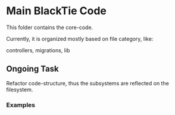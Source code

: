 # Main BlackTie Code

This folder contains the core-code.

Currently, it is organized mostly based on file category, like:

controllers, migrations, lib

## Ongoing Task 

Refactor code-structure, thus the subsystems are reflected on the filesystem.

### Examples

